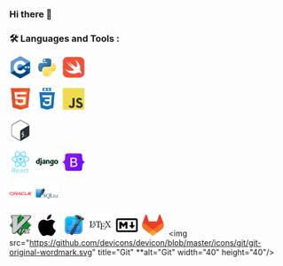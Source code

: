 ### Hi there 👋

### :hammer_and_wrench: Languages and Tools :
<div>
<!-- Programming Languages -->
<img src="https://github.com/devicons/devicon/blob/master/icons/cplusplus/cplusplus-original.svg" title="CPlusPLus" alt="CPlusPLus" width="40" height="40" />&nbsp;
<img src="https://github.com/devicons/devicon/blob/master/icons/python/python-original.svg" title="" alt="" width="40" height="40" />&nbsp;
<img src="https://github.com/devicons/devicon/blob/master/icons/swift/swift-original.svg" title="" alt="" width="40" height="40" />&nbsp;

<img src="https://github.com/devicons/devicon/blob/master/icons/html5/html5-original.svg" title="HTML5" alt="HTML" width="40" height="40"/>&nbsp;
<img src="https://github.com/devicons/devicon/blob/master/icons/css3/css3-plain-wordmark.svg"  title="CSS3" alt="CSS" width="40" height="40"/>&nbsp;
<img src="https://github.com/devicons/devicon/blob/master/icons/javascript/javascript-original.svg" title="JavaScript" alt="JavaScript" width="40" height="40"/>&nbsp;

<img src="https://github.com/devicons/devicon/blob/master/icons/bash/bash-original.svg" title="" alt="" width="40" height="40" />&nbsp;

<!--Frameworks -->
<img src="https://github.com/devicons/devicon/blob/master/icons/react/react-original-wordmark.svg" title="React" alt="React" width="40" height="40"/>&nbsp;
<img src="https://github.com/devicons/devicon/blob/master/icons/django/django-plain-wordmark.svg" title="" alt="" width="40" height="40" />&nbsp;
<img src="https://github.com/devicons/devicon/blob/master/icons/bootstrap/bootstrap-original.svg" title="" alt="" width="40" height="40" />&nbsp;

<!-- Database -->
<img src="https://github.com/devicons/devicon/blob/master/icons/oracle/oracle-original.svg" title="" alt="" width="40" height="40" />&nbsp;
<img src="https://github.com/devicons/devicon/blob/master/icons/sqlite/sqlite-original-wordmark.svg" title="" alt="" width="40" height="40" />&nbsp;

<!-- Tools -->
<img src="https://github.com/devicons/devicon/blob/master/icons/vim/vim-original.svg" title="" alt="" width="40" height="40" />&nbsp;
<img src="https://github.com/devicons/devicon/blob/master/icons/apple/apple-original.svg" title="" alt="" width="40" height="40" />&nbsp;
<img src="https://github.com/devicons/devicon/blob/master/icons/xcode/xcode-original.svg" title="" alt="" width="40" height="40" />&nbsp;
<img src="https://github.com/devicons/devicon/blob/master/icons/latex/latex-original.svg" title="" alt="" width="40" height="40" />&nbsp;
<img src="https://github.com/devicons/devicon/blob/master/icons/markdown/markdown-original.svg" title="" alt="" width="40" height="40" />&nbsp;
<img src="https://github.com/devicons/devicon/blob/master/icons/gitlab/gitlab-original.svg" title="" alt="" width="40" height="40" />&nbsp;
<img src="https://github.com/devicons/devicon/blob/master/icons/git/git-original-wordmark.svg" title="Git" **alt="Git" width="40" height="40"/>
</div>

<!--
**BradHillier/BradHillier** is a ✨ _special_ ✨ repository because its `README.md` (this file) appears on your GitHub profile.

Here are some ideas to get you started:

- 🔭 I’m currently working on ...
- 🌱 I’m currently learning ...
- 👯 I’m looking to collaborate on ...
- 🤔 I’m looking for help with ...
- 💬 Ask me about ...
- 📫 How to reach me: ...
- 😄 Pronouns: ...
- ⚡ Fun fact: ...
-->
